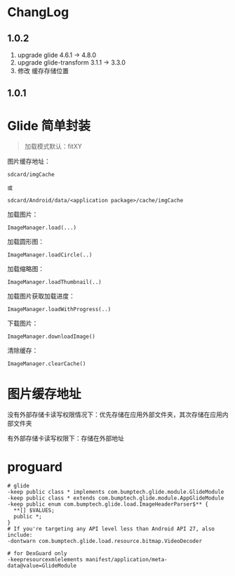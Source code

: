 
# ChangLog

## 1.0.2

1. upgrade glide 4.6.1 -> 4.8.0
2. upgrade glide-transform 3.1.1 -> 3.3.0
3. 修改 缓存存储位置

## 1.0.1


# Glide 简单封装


>加载模式默认：fitXY

图片缓存地址：

```
sdcard/imgCache

或

sdcard/Android/data/<application package>/cache/imgCache
```


加载图片：

```
ImageManager.load(...)
```

加载圆形图：

```
ImageManager.loadCircle(..)
```

加载缩略图：

```
ImageManager.loadThumbnail(..)
```

加载图片获取加载进度：

```
ImageManager.loadWithProgress(..)
```

下载图片：

```
ImageManager.downloadImage()
```

清除缓存：

```
ImageManager.clearCache()
```

# 图片缓存地址

没有外部存储卡读写权限情况下：优先存储在应用外部文件夹，其次存储在应用内部文件夹

有外部存储卡读写权限下：存储在外部地址

# proguard

```
# glide
-keep public class * implements com.bumptech.glide.module.GlideModule
-keep public class * extends com.bumptech.glide.module.AppGlideModule
-keep public enum com.bumptech.glide.load.ImageHeaderParser$** {
  **[] $VALUES;
  public *;
}
# If you're targeting any API level less than Android API 27, also include:
-dontwarn com.bumptech.glide.load.resource.bitmap.VideoDecoder

# for DexGuard only
-keepresourcexmlelements manifest/application/meta-data@value=GlideModule
```